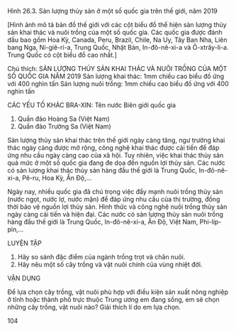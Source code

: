 Hình 26.3. Sản lượng thủy sản ở một số quốc gia trên thế giới, năm 2019

[Hình ảnh mô tả bản đồ thế giới với các cột biểu đồ thể hiện sản lượng thủy sản khai thác và nuôi trồng của một số quốc gia. Các quốc gia được đánh dấu bao gồm Hoa Kỳ, Canada, Peru, Brazil, Chile, Na Uy, Tây Ban Nha, Liên bang Nga, Ni-giê-ri-a, Trung Quốc, Nhật Bản, In-đô-nê-xi-a và Ô-xtrây-li-a. Trung Quốc có cột biểu đồ cao nhất.]

Chú thích:
SẢN LƯỢNG THỦY SẢN KHAI THÁC VÀ NUÔI TRỒNG CỦA MỘT SỐ QUỐC GIA NĂM 2019
Sản lượng khai thác: 1mm chiều cao biểu đồ ứng với 400 nghìn tấn
Sản lượng nuôi trồng: 1mm chiều cao biểu đồ ứng với 400 nghìn tấn

CÁC YẾU TỐ KHÁC
BRA-XIN: Tên nước
Biên giới quốc gia
1. Quần đảo Hoàng Sa (Việt Nam)
2. Quần đảo Trường Sa (Việt Nam)

Sản lượng thủy sản khai thác trên thế giới ngày càng tăng, ngư trường khai thác ngày càng được mở rộng, công nghệ khai thác được cải tiến để đáp ứng nhu cầu ngày càng cao của xã hội. Tuy nhiên, việc khai thác thủy sản quá mức ở một số quốc gia đang đe dọa đến nguồn lợi thủy sản. Các nước có sản lượng khai thác thủy sản hàng đầu thế giới là Trung Quốc, In-đô-nê-xi-a, Pê-ru, Hoa Kỳ, Ấn Độ,...

Ngày nay, nhiều quốc gia đã chú trọng việc đẩy mạnh nuôi trồng thủy sản (nước ngọt, nước lợ, nước mặn) để đáp ứng nhu cầu của thị trường, đồng thời bảo vệ nguồn lợi thủy sản. Hình thức và công nghệ nuôi trồng thủy sản ngày càng cải tiến và hiện đại. Các nước có sản lượng thủy sản nuôi trồng hàng đầu thế giới là Trung Quốc, In-đô-nê-xi-a, Ấn Độ, Việt Nam, Phi-líp-pin,...

LUYỆN TẬP

1. Hãy so sánh đặc điểm của ngành trồng trọt và chăn nuôi.
2. Hãy nêu một số cây trồng và vật nuôi chính của vùng nhiệt đới.

VẬN DỤNG

Để lựa chọn cây trồng, vật nuôi phù hợp với điều kiện sản xuất nông nghiệp ở tỉnh hoặc thành phố trực thuộc Trung ương em đang sống, em sẽ chọn những cây trồng, vật nuôi nào? Giải thích lí do em lựa chọn.

104